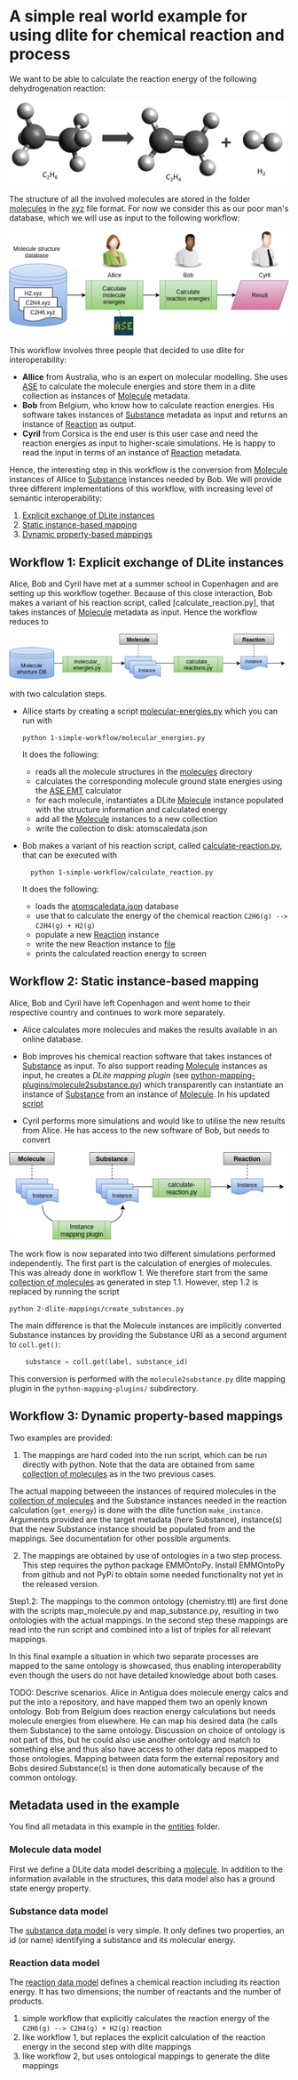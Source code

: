 # A simple real world example for using dlite for chemical reaction and process

We want to be able to calculate the reaction energy of the following dehydrogenation reaction:

<img src="figs/reaction.png" alt="C2H6(g) --> C2H4(g) + H2(g)" width="500px">

The structure of all the involved molecules are stored in the folder
[molecules](molecules) in the
[xyz](https://en.wikipedia.org/wiki/XYZ_file_format) file format.  For now we consider this as our poor man's database, which we will use as input to the following workflow:

![Overall workflow](figs/dehydrogenation-overall-workflow.png)

This workflow involves three people that decided to use dlite for interoperability:
* __Allice__ from Australia, who is an expert on molecular modelling.  She uses
  [ASE](https://wiki.fysik.dtu.dk/ase/) to calculate the molecule energies and
  store them in a dlite collection as instances of [Molecule] metadata.
* __Bob__ from Belgium, who know how to calculate reaction energies.  His software takes instances of [Substance] metadata as input and returns an instance of [Reaction] as output.
* __Cyril__ from Corsica is the end user is this user case and need the reaction energies as input to higher-scale simulations.  He is happy to read the input in terms of an instance of [Reaction] metadata.

Hence, the interesting step in this workflow is the conversion from [Molecule] instances of Allice to [Substance] instances needed by Bob.
We will provide three different implementations of this workflow, with increasing level of semantic interoperability:

1. [Explicit exchange of DLite instances](#workflow-1-explicit-exchange-of-dlite-instances)
2. [Static instance-based mapping](#workflow-2-static-instance-based-mapping)
3. [Dynamic property-based mappings](#workflow-3-dynamic-property-based-mappings)


## Workflow 1: Explicit exchange of DLite instances
Alice, Bob and Cyril have met at a summer school in Copenhagen and are setting up this workflow together.  Because of this close interaction, Bob makes a variant of his reaction script, called [calculate_reaction.py], that takes instances of [Molecule] metadata as input.  Hence the workflow reduces to

![Workflow 1](figs/dehydrogenation-workflow1.png)

with two calculation steps.

* Allice starts by creating a script [molecular-energies.py] which you can run with

      python 1-simple-workflow/molecular_energies.py

  It does the following:
  - reads all the molecule structures in the [molecules](#molecules) directory
  - calculates the corresponding molecule ground state energies using the [ASE EMT](https://wiki.fysik.dtu.dk/ase/ase/calculators/emt.html#module-ase.calculators.emt) calculator
  - for each molecule, instantiates a DLite [Molecule] instance populated with the structure information and calculated energy
  - add all the [Molecule] instances to a new collection
  - write the collection to disk: atomscaledata.json

* Bob makes a variant of his reaction script, called [calculate-reaction.py], that can be executed with

        python 1-simple-workflow/calculate_reaction.py

  It does the following:
  - loads the [atomscaledata.json](#1-simple-workflow/atomscaledata.json) database
  - use that to calculate the energy of the chemical reaction `C2H6(g) --> C2H4(g) + H2(g)`
  - populate a new [Reaction](#entities/Reaction.json) instance
  - write the new Reaction instance to [file](#ethane-dehydrogenation.json)
  - prints the calculated reaction energy to screen


## Workflow 2: Static instance-based mapping
Alice, Bob and Cyril have left Copenhagen and went home to their respective country and continues to work more separately.
* Alice calculates more molecules and makes the results available in an online database.
* Bob improves his chemical reaction software that takes instances of [Substance] as input.  To also support reading [Molecule] instances as input, he creates a _DLite mapping plugin_ (see [python-mapping-plugins/molecule2substance.py](python-mapping-plugins/molecule2substance.py)) which transparently can instantiate an instance of [Substance] from an instance of [Molecule].  In his updated [script](2-instance-mappings/calculate_reactions.py)


* Cyril performs more simulations and would like to utilise the new results from Alice.  He has access to the new software of Bob, but needs to convert





![Workflow 2](figs/dehydrogenation-workflow2.png)


The work flow is now separated into two different simulations performed independently. The first part is the calculation of energies of molecules.
This was already done in workflow 1.
We therefore start from the same [collection of molecules](#1-simple-workflow/atomscaledata.json) as generated in step 1.1.
However, step 1.2 is replaced by running the script

    python 2-dlite-mappings/create_substances.py

The main difference is that the Molecule instances are implicitly converted Substance instances by providing the Substance URI as a second argument to `coll.get()`:

```python
    substance = coll.get(label, substance_id)
```

This conversion is performed with the `molecule2substance.py` dlite mapping plugin in the `python-mapping-plugins/` subdirectory.


## Workflow 3: Dynamic property-based mappings
Two examples are provided:

1. The mappings are hard coded into the run script, which can be run directly with python.
Note that the data are obtained from same [collection of molecules](#1-simple-workflow/atomscaledata.json) as in the two
previous cases.

The actual mapping betweeen the instances of required molecules in the [collection of molecules](#1-simple-workflow/atomscaledata.json)  and the Substance instances needed in the reaction calculation (`get_energy`) is done with the dlite function `make_instance`.
Arguments provided are the target metadata (here Substance), instance(s) that the new Substance instance should be populated from and the mappings.
See documentation for other possible arguments.

2. The mappings are obtained by use of ontologies in a two step process.
This step requires the python package EMMOntoPy.
Install EMMOntoPy from github and not PyPi to obtain some needed functionality not yet in the released version.

Step1.2: The mappings to the common ontology (chemistry.ttl) are first done with the scripts map_molecule.py and map_substance.py, resulting in two ontologies with the actual mappings.
In the second step these mappings are read into the run script and combined into a list of triples for all relevant mappings.


In this final example a situation in which two separate processes are mapped to the same ontology is showcased, thus enabling interoperability even though the users do not have detailed knowledge about both cases.


TODO: Descrive scenarios. Alice in Antigua does molecule energy calcs and put the into a repository, and have mapped them two an openly known ontology.
Bob from Belgium does reaction energy calculations but needs molecule energies from elsewhere. He can map his desired data (he calls them Substance) to the
same ontology. Discussion on choice of ontology is not part of this, but he could also use another ontology and match to something else and thus
also have access to other data repos mapped to those ontologies.
Mapping between data form the external repository and Bobs desired Substance(s) is then done automatically because of the common ontology.






## Metadata used in the example
You find all metadata in this example in the [entities](#entities) folder.

### Molecule data model
First we define a DLite data model describing a [molecule](#entities/Molecule.json).
In addition to the information available in the structures, this data model also has a ground state energy property.

### Substance data model
The [substance data model](#entities/Substance.json) is very simple. It only defines two properties, an id (or name) identifying a substance and its molecular energy.

### Reaction data model
The [reaction data model](#entities/Reaction.json) defines a chemical reaction including its reaction energy.  It has two dimensions; the number of reactants and the number of products.



[Molecule]: entities/Molecule.json
[Substance]: entities/Substance.json
[Reaction]: entities/Reaction.json
[molecular-energies.py]: 1-simple-workflow/molecular-energies.py
[calculate-reaction.py]: 1-simple-workflow/calculate-reaction.py



1. simple workflow that explicitly calculates the reaction energy of the `C2H6(g) --> C2H4(g) + H2(g)` reaction
2. like workflow 1, but replaces the explicit calculation of the reaction energy
   in the second step with dlite mappings
3. like workflow 2, but uses ontological mappings to generate the dlite mappings
